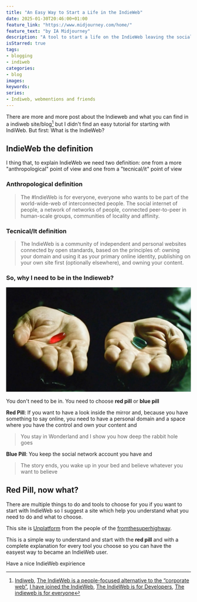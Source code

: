 ```yaml
---
title: "An Easy Way to Start a Life in the IndieWeb"
date: 2025-01-30T20:46:00+01:00
feature_link: "https://www.midjourney.com/home/"
feature_text: "by IA Midjourney"
description: "A tool to start a life on the IndieWeb leaving the social media behind"
isStarred: true
tags:
- blogging
- indiweb
categories:
- blog
images:
keywords:
series:
- Indiweb, webmentions and friends
---
```


There are more and more post about the Indieweb and what you can find in a indiweb site/blog[^1] but I didn't find an easy tutorial for starting with IndiWeb. But first:
What is the IndieWeb?

[^1]: [Indiweb](https://indieweb.org/), [The IndieWeb is a people-focused alternative to the “corporate web”](https://news.ycombinator.com/item?id=26950009), [I have joined the IndieWeb](https://blog.rubenwardy.com/2023/10/10/hello-indieweb/), [The IndieWeb is for Developers](https://darthmall.net/2024/indieweb-is-for-devs/), [The indieweb is for everyone](https://werd.io/2024/the-indieweb-is-for-everyone)

## IndieWeb the definition

I thing that, to explain IndieWeb we need two definition: one from a more "anthropological" point of view and one from a "tecnical/it" point of view

### Anthropological definition

> The #IndieWeb is for everyone, everyone who wants to be part of the world-wide-web of interconnected people. The social internet of people, a network of networks of people, connected peer-to-peer in human-scale groups, communities of locality and affinity.

### Tecnical/It definition

> The IndieWeb is a community of independent and personal websites connected by open standards, based on the principles of: owning your domain and using it as your primary online identity, publishing on your own site first (optionally elsewhere), and owning your content.

### So, why I need to be in the Indieweb?

![red pill blue pill](pill.png)

You don't need to be in. You need to choose __red pill__ or __blue pill__

__Red Pill__: If you want to have a look inside the mirror and, because you have something to say online, you need to have a personal domain and a space where you have the control and own your content and
>  You stay in Wonderland and I show you how deep the rabbit hole goes

__Blue Pill__: You keep the social network account you have and
> The story ends, you wake up in your bed and believe whatever you want to believe


## Red Pill, now what?

There are multiple things to do and tools to choose for you if you want to start with IndieWeb so I suggest a site which help you understand what you need to do and what to choose.

This site is [Unplatform](https://unplatform.fromthesuperhighway.com/) from the people of the [fromthesuperhighway](fromthesuperhighway.com).

This is a simple way to understand and start with the __red pill__ and with a complete explanation for every tool you choose so you can have the easyest way to became an IndieWeb user.

Have a nice IndieWeb expirience
